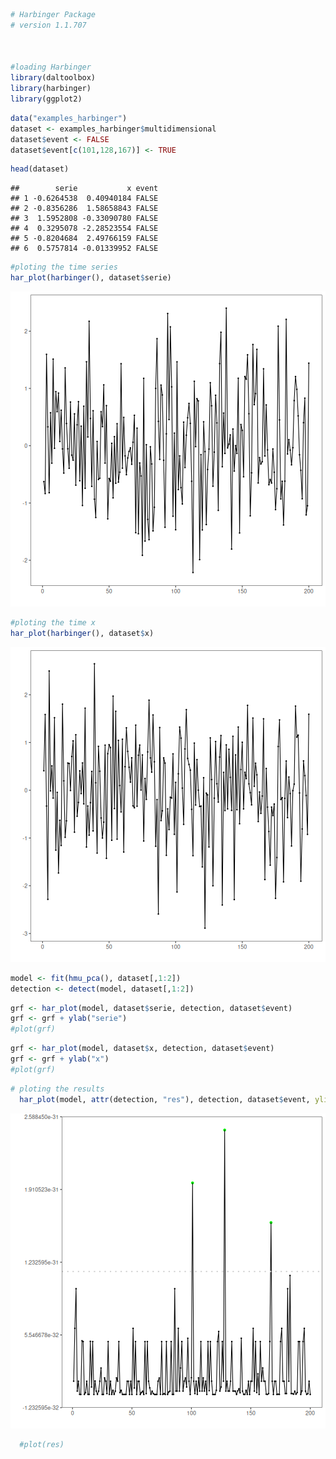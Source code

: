 
``` r
# Harbinger Package
# version 1.1.707



#loading Harbinger
library(daltoolbox)
library(harbinger) 
library(ggplot2)
```


``` r
data("examples_harbinger")
dataset <- examples_harbinger$multidimensional
dataset$event <- FALSE
dataset$event[c(101,128,167)] <- TRUE
```


``` r
head(dataset)
```

```
##        serie           x event
## 1 -0.6264538  0.40940184 FALSE
## 2 -0.8356286  1.58658843 FALSE
## 3  1.5952808 -0.33090780 FALSE
## 4  0.3295078 -2.28523554 FALSE
## 5 -0.8204684  2.49766159 FALSE
## 6  0.5757814 -0.01339952 FALSE
```


``` r
#ploting the time series
har_plot(harbinger(), dataset$serie)
```

![plot of chunk unnamed-chunk-4](fig/hmu_pca/unnamed-chunk-4-1.png)


``` r
#ploting the time x
har_plot(harbinger(), dataset$x)
```

![plot of chunk unnamed-chunk-5](fig/hmu_pca/unnamed-chunk-5-1.png)


``` r
model <- fit(hmu_pca(), dataset[,1:2])
detection <- detect(model, dataset[,1:2])
```


``` r
grf <- har_plot(model, dataset$serie, detection, dataset$event)
grf <- grf + ylab("serie")
#plot(grf)
```


``` r
grf <- har_plot(model, dataset$x, detection, dataset$event)
grf <- grf + ylab("x")
#plot(grf)
```


``` r
# ploting the results
  har_plot(model, attr(detection, "res"), detection, dataset$event, yline = attr(detection, "threshold"))
```

![plot of chunk unnamed-chunk-9](fig/hmu_pca/unnamed-chunk-9-1.png)

``` r
  #plot(res)
```
